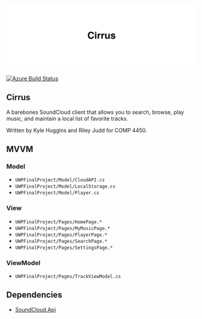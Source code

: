 # ![Logo Header](img/header.png)

[![Azure Build Status](https://dev.azure.com/KHUGGINS/Cirrus/_apis/build/status/kjhx.cirrus?branchName=master)](https://dev.azure.com/KHUGGINS/Cirrus/_build/latest?definitionId=1&branchName=master)

## Cirrus

A barebones SoundCloud client that allows you to search, browse, play music, and maintain a local list of favorite tracks.

Written by Kyle Huggins and Riley Judd for COMP 4450.

## MVVM

### Model
* `UWPFinalProject/Model/CloudAPI.cs`
* `UWPFinalProject/Model/LocalStorage.cs`
* `UWPFinalProject/Model/Player.cs`

### View
* `UWPFinalProject/Pages/HomePage.*`
* `UWPFinalProject/Pages/MyMusicPage.*`
* `UWPFinalProject/Pages/PlayerPage.*`
* `UWPFinalProject/Pages/SearchPage.*`
* `UWPFinalProject/Pages/SettingsPage.*`

### ViewModel
* `UWPFinalProject/Pages/TrackViewModel.cs`

## Dependencies

- [SoundCloud.Api](soundcloudapi)

[soundcloudapi]: https://github.com/prayzzz/SoundCloud.Api
